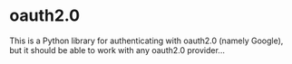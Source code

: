 # oauth2.0
This is a Python library for authenticating with oauth2.0 (namely Google), but it should be able to work with any oauth2.0 provider...
